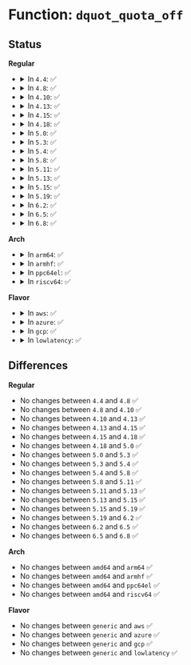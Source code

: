 # Function: <code>dquot_quota_off</code>

## Status
<b>Regular</b>
<ul>
<li>
<details>
<summary>In <code>4.4</code>: ✅</summary>

```c
int dquot_quota_off(struct super_block *sb, int type);
```

**Collision:** Unique Global

**Inline:** No

**Transformation:** False

**Instances:**

```
In fs/quota/dquot.c (ffffffff812738a0)
Location: fs/quota/dquot.c:2202
Inline: False
Direct callers:
  - fs/ext4/super.c:ext4_quota_off
  - fs/ext4/super.c:ext4_fill_super
  - fs/ext4/super.c:ext4_fill_super
```
**Symbols:**

```
ffffffff812738a0-ffffffff812738b5: dquot_quota_off (STB_GLOBAL)
```
</details>
</li>
<li>
<details>
<summary>In <code>4.8</code>: ✅</summary>

```c
int dquot_quota_off(struct super_block *sb, int type);
```

**Collision:** Unique Global

**Inline:** No

**Transformation:** False

**Instances:**

```
In fs/quota/dquot.c (ffffffff812a0160)
Location: fs/quota/dquot.c:2235
Inline: False
Direct callers:
  - fs/ext4/super.c:ext4_quota_off
  - fs/ext4/super.c:ext4_fill_super
```
**Symbols:**

```
ffffffff812a0160-ffffffff812a0175: dquot_quota_off (STB_GLOBAL)
```
</details>
</li>
<li>
<details>
<summary>In <code>4.10</code>: ✅</summary>

```c
int dquot_quota_off(struct super_block *sb, int type);
```

**Collision:** Unique Global

**Inline:** No

**Transformation:** False

**Instances:**

```
In fs/quota/dquot.c (ffffffff812b56e0)
Location: fs/quota/dquot.c:2217
Inline: False
Direct callers:
  - fs/ext4/super.c:ext4_quota_off
  - fs/ext4/super.c:ext4_fill_super
```
**Symbols:**

```
ffffffff812b56e0-ffffffff812b56f5: dquot_quota_off (STB_GLOBAL)
```
</details>
</li>
<li>
<details>
<summary>In <code>4.13</code>: ✅</summary>

```c
int dquot_quota_off(struct super_block *sb, int type);
```

**Collision:** Unique Global

**Inline:** No

**Transformation:** False

**Instances:**

```
In fs/quota/dquot.c (ffffffff812c1f20)
Location: fs/quota/dquot.c:2250
Inline: False
Direct callers:
  - fs/ext4/super.c:ext4_quota_off
  - fs/ext4/super.c:ext4_quota_off
  - fs/ext4/super.c:ext4_enable_quotas
  - fs/ext4/super.c:ext4_fill_super
```
**Symbols:**

```
ffffffff812c1f20-ffffffff812c1f35: dquot_quota_off (STB_GLOBAL)
```
</details>
</li>
<li>
<details>
<summary>In <code>4.15</code>: ✅</summary>

```c
int dquot_quota_off(struct super_block *sb, int type);
```

**Collision:** Unique Global

**Inline:** No

**Transformation:** False

**Instances:**

```
In fs/quota/dquot.c (ffffffff812e5d50)
Location: fs/quota/dquot.c:2286
Inline: False
Direct callers:
  - fs/ext4/super.c:ext4_quota_off
  - fs/ext4/super.c:ext4_quota_off
  - fs/ext4/super.c:ext4_enable_quotas
  - fs/ext4/super.c:ext4_fill_super
```
**Symbols:**

```
ffffffff812e5d50-ffffffff812e5d65: dquot_quota_off (STB_GLOBAL)
```
</details>
</li>
<li>
<details>
<summary>In <code>4.18</code>: ✅</summary>

```c
int dquot_quota_off(struct super_block *sb, int type);
```

**Collision:** Unique Global

**Inline:** No

**Transformation:** False

**Instances:**

```
In fs/quota/dquot.c (ffffffff813131a0)
Location: fs/quota/dquot.c:2283
Inline: False
Direct callers:
  - fs/ext4/super.c:ext4_quota_off
  - fs/ext4/super.c:ext4_quota_off
  - fs/ext4/super.c:ext4_enable_quotas
  - fs/ext4/super.c:ext4_enable_quotas
  - fs/ext4/super.c:ext4_fill_super
```
**Symbols:**

```
ffffffff813131a0-ffffffff813131b5: dquot_quota_off (STB_GLOBAL)
```
</details>
</li>
<li>
<details>
<summary>In <code>5.0</code>: ✅</summary>

```c
int dquot_quota_off(struct super_block *sb, int type);
```

**Collision:** Unique Global

**Inline:** No

**Transformation:** False

**Instances:**

```
In fs/quota/dquot.c (ffffffff8132a130)
Location: fs/quota/dquot.c:2283
Inline: False
Direct callers:
  - fs/ext4/super.c:ext4_quota_off
  - fs/ext4/super.c:ext4_quota_off
  - fs/ext4/super.c:ext4_enable_quotas
  - fs/ext4/super.c:ext4_enable_quotas
  - fs/ext4/super.c:ext4_fill_super
```
**Symbols:**

```
ffffffff8132a130-ffffffff8132a145: dquot_quota_off (STB_GLOBAL)
```
</details>
</li>
<li>
<details>
<summary>In <code>5.3</code>: ✅</summary>

```c
int dquot_quota_off(struct super_block *sb, int type);
```

**Collision:** Unique Global

**Inline:** No

**Transformation:** False

**Instances:**

```
In fs/quota/dquot.c (ffffffff81351d00)
Location: fs/quota/dquot.c:2291
Inline: False
Direct callers:
  - fs/ext4/super.c:ext4_quota_off
  - fs/ext4/super.c:ext4_quota_off
  - fs/ext4/super.c:ext4_enable_quotas
  - fs/ext4/super.c:ext4_enable_quotas
  - fs/ext4/super.c:ext4_fill_super
```
**Symbols:**

```
ffffffff81351d00-ffffffff81351d15: dquot_quota_off (STB_GLOBAL)
```
</details>
</li>
<li>
<details>
<summary>In <code>5.4</code>: ✅</summary>

```c
int dquot_quota_off(struct super_block *sb, int type);
```

**Collision:** Unique Global

**Inline:** No

**Transformation:** False

**Instances:**

```
In fs/quota/dquot.c (ffffffff8136a080)
Location: fs/quota/dquot.c:2293
Inline: False
Direct callers:
  - fs/ext4/super.c:ext4_quota_off
  - fs/ext4/super.c:ext4_quota_off
  - fs/ext4/super.c:ext4_enable_quotas
  - fs/ext4/super.c:ext4_enable_quotas
  - fs/ext4/super.c:ext4_fill_super
```
**Symbols:**

```
ffffffff8136a080-ffffffff8136a095: dquot_quota_off (STB_GLOBAL)
```
</details>
</li>
<li>
<details>
<summary>In <code>5.8</code>: ✅</summary>

```c
int dquot_quota_off(struct super_block *sb, int type);
```

**Collision:** Unique Global

**Inline:** No

**Transformation:** False

**Instances:**

```
In fs/quota/dquot.c (ffffffff813b1a10)
Location: fs/quota/dquot.c:2290
Inline: False
Direct callers:
  - fs/ext4/super.c:ext4_quota_off
  - fs/ext4/super.c:ext4_quota_off
  - fs/ext4/super.c:ext4_enable_quotas
  - fs/ext4/super.c:ext4_enable_quotas
  - fs/ext4/super.c:ext4_orphan_cleanup
```
**Symbols:**

```
ffffffff813b1a10-ffffffff813b1a25: dquot_quota_off (STB_GLOBAL)
```
</details>
</li>
<li>
<details>
<summary>In <code>5.11</code>: ✅</summary>

```c
int dquot_quota_off(struct super_block *sb, int type);
```

**Collision:** Unique Global

**Inline:** No

**Transformation:** False

**Instances:**

```
In fs/quota/dquot.c (ffffffff813c3010)
Location: fs/quota/dquot.c:2291
Inline: False
Direct callers:
  - fs/ext4/super.c:ext4_quota_off
  - fs/ext4/super.c:ext4_quota_off
  - fs/ext4/super.c:ext4_enable_quotas
  - fs/ext4/super.c:ext4_enable_quotas
  - fs/ext4/super.c:ext4_orphan_cleanup
```
**Symbols:**

```
ffffffff813c3010-ffffffff813c3025: dquot_quota_off (STB_GLOBAL)
```
</details>
</li>
<li>
<details>
<summary>In <code>5.13</code>: ✅</summary>

```c
int dquot_quota_off(struct super_block *sb, int type);
```

**Collision:** Unique Global

**Inline:** No

**Transformation:** False

**Instances:**

```
In fs/quota/dquot.c (ffffffff813ca2b0)
Location: fs/quota/dquot.c:2289
Inline: False
Direct callers:
  - fs/ext4/super.c:ext4_quota_off
  - fs/ext4/super.c:ext4_quota_off
  - fs/ext4/super.c:ext4_enable_quotas
  - fs/ext4/super.c:ext4_enable_quotas
  - fs/ext4/super.c:ext4_orphan_cleanup
```
**Symbols:**

```
ffffffff813ca2b0-ffffffff813ca2c5: dquot_quota_off (STB_GLOBAL)
```
</details>
</li>
<li>
<details>
<summary>In <code>5.15</code>: ✅</summary>

```c
int dquot_quota_off(struct super_block *sb, int type);
```

**Collision:** Unique Global

**Inline:** No

**Transformation:** False

**Instances:**

```
In fs/quota/dquot.c (ffffffff8141ad80)
Location: fs/quota/dquot.c:2294
Inline: False
Direct callers:
  - fs/ext4/super.c:ext4_quota_off
  - fs/ext4/super.c:ext4_quota_off
  - fs/ext4/super.c:ext4_enable_quotas
  - fs/ext4/super.c:ext4_enable_quotas
  - fs/ext4/super.c:ext4_quota_on
  - fs/ext4/orphan.c:ext4_orphan_cleanup
```
**Symbols:**

```
ffffffff8141ad80-ffffffff8141ad95: dquot_quota_off (STB_GLOBAL)
```
</details>
</li>
<li>
<details>
<summary>In <code>5.19</code>: ✅</summary>

```c
int dquot_quota_off(struct super_block *sb, int type);
```

**Collision:** Unique Global

**Inline:** No

**Transformation:** False

**Instances:**

```
In fs/quota/dquot.c (ffffffff81490f60)
Location: fs/quota/dquot.c:2304
Inline: False
Direct callers:
  - fs/ext4/super.c:ext4_quota_off
  - fs/ext4/super.c:ext4_quota_off
  - fs/ext4/super.c:ext4_enable_quotas
  - fs/ext4/super.c:ext4_enable_quotas
  - fs/ext4/super.c:ext4_quota_on
  - fs/ext4/orphan.c:ext4_orphan_cleanup
```
**Symbols:**

```
ffffffff81490f60-ffffffff81490f7f: dquot_quota_off (STB_GLOBAL)
```
</details>
</li>
<li>
<details>
<summary>In <code>6.2</code>: ✅</summary>

```c
int dquot_quota_off(struct super_block *sb, int type);
```

**Collision:** Unique Global

**Inline:** No

**Transformation:** False

**Instances:**

```
In fs/quota/dquot.c (ffffffff81524b20)
Location: fs/quota/dquot.c:2311
Inline: False
Direct callers:
  - fs/ext4/super.c:ext4_quota_off
  - fs/ext4/super.c:ext4_quota_off
  - fs/ext4/super.c:ext4_enable_quotas
  - fs/ext4/super.c:ext4_enable_quotas
  - fs/ext4/super.c:ext4_quota_on
  - fs/ext4/orphan.c:ext4_orphan_cleanup
```
**Symbols:**

```
ffffffff81524b20-ffffffff81524b3f: dquot_quota_off (STB_GLOBAL)
```
</details>
</li>
<li>
<details>
<summary>In <code>6.5</code>: ✅</summary>

```c
int dquot_quota_off(struct super_block *sb, int type);
```

**Collision:** Unique Global

**Inline:** No

**Transformation:** False

**Instances:**

```
In fs/quota/dquot.c (ffffffff8155cfa0)
Location: fs/quota/dquot.c:2369
Inline: False
Direct callers:
  - fs/ext4/super.c:ext4_quota_off
  - fs/ext4/super.c:ext4_quota_off
  - fs/ext4/super.c:ext4_quota_on
  - fs/ext4/orphan.c:ext4_orphan_cleanup
```
**Symbols:**

```
ffffffff8155cfa0-ffffffff8155cfbf: dquot_quota_off (STB_GLOBAL)
```
</details>
</li>
<li>
<details>
<summary>In <code>6.8</code>: ✅</summary>

```c
int dquot_quota_off(struct super_block *sb, int type);
```

**Collision:** Unique Global

**Inline:** No

**Transformation:** False

**Instances:**

```
In fs/quota/dquot.c (ffffffff81593680)
Location: fs/quota/dquot.c:2323
Inline: False
Direct callers:
  - mm/shmem.c:shmem_fill_super
  - mm/shmem.c:shmem_put_super
  - mm/shmem.c:shmem_put_super
  - fs/ext4/super.c:ext4_quota_off
  - fs/ext4/super.c:ext4_quota_off
  - fs/ext4/super.c:ext4_quota_on
  - fs/ext4/orphan.c:ext4_orphan_cleanup
```
**Symbols:**

```
ffffffff81593680-ffffffff8159369f: dquot_quota_off (STB_GLOBAL)
```
</details>
</li>
</ul>
<b>Arch</b>
<ul>
<li>
<details>
<summary>In <code>arm64</code>: ✅</summary>

```c
int dquot_quota_off(struct super_block *sb, int type);
```

**Collision:** Unique Global

**Inline:** No

**Transformation:** False

**Instances:**

```
In fs/quota/dquot.c (ffff8000104324d0)
Location: fs/quota/dquot.c:2293
Inline: False
Direct callers:
  - fs/ext4/super.c:ext4_quota_off
  - fs/ext4/super.c:ext4_quota_off
  - fs/ext4/super.c:ext4_enable_quotas
  - fs/ext4/super.c:ext4_enable_quotas
  - fs/ext4/super.c:ext4_fill_super
```
**Symbols:**

```
ffff8000104324d0-ffff800010432508: dquot_quota_off (STB_GLOBAL)
```
</details>
</li>
<li>
<details>
<summary>In <code>armhf</code>: ✅</summary>

```c
int dquot_quota_off(struct super_block *sb, int type);
```

**Collision:** Unique Global

**Inline:** No

**Transformation:** False

**Instances:**

```
In fs/quota/dquot.c (c05fa464)
Location: fs/quota/dquot.c:2293
Inline: False
Direct callers:
  - fs/ext4/super.c:ext4_quota_off
  - fs/ext4/super.c:ext4_quota_off
  - fs/ext4/super.c:ext4_enable_quotas
  - fs/ext4/super.c:ext4_fill_super
```
**Symbols:**

```
c05fa464-c05fa484: dquot_quota_off (STB_GLOBAL)
```
</details>
</li>
<li>
<details>
<summary>In <code>ppc64el</code>: ✅</summary>

```c
int dquot_quota_off(struct super_block *sb, int type);
```

**Collision:** Unique Global

**Inline:** No

**Transformation:** False

**Instances:**

```
In fs/quota/dquot.c (c000000000543840)
Location: fs/quota/dquot.c:2293
Inline: False
Direct callers:
  - fs/ext4/super.c:ext4_quota_off
  - fs/ext4/super.c:ext4_quota_off
  - fs/ext4/super.c:ext4_enable_quotas
  - fs/ext4/super.c:ext4_enable_quotas
  - fs/ext4/super.c:ext4_fill_super
```
**Symbols:**

```
c000000000543840-c000000000543858: dquot_quota_off (STB_GLOBAL)
```
</details>
</li>
<li>
<details>
<summary>In <code>riscv64</code>: ✅</summary>

```c
int dquot_quota_off(struct super_block *sb, int type);
```

**Collision:** Unique Global

**Inline:** No

**Transformation:** False

**Instances:**

```
In fs/quota/dquot.c (ffffffe0002ce716)
Location: fs/quota/dquot.c:2293
Inline: False
Direct callers:
  - fs/ext4/super.c:ext4_quota_off
  - fs/ext4/super.c:ext4_quota_off
  - fs/ext4/super.c:ext4_enable_quotas
  - fs/ext4/super.c:ext4_enable_quotas
  - fs/ext4/super.c:ext4_fill_super
```
**Symbols:**

```
ffffffe0002ce716-ffffffe0002ce74a: dquot_quota_off (STB_GLOBAL)
```
</details>
</li>
</ul>
<b>Flavor</b>
<ul>
<li>
<details>
<summary>In <code>aws</code>: ✅</summary>

```c
int dquot_quota_off(struct super_block *sb, int type);
```

**Collision:** Unique Global

**Inline:** No

**Transformation:** False

**Instances:**

```
In fs/quota/dquot.c (ffffffff81362660)
Location: fs/quota/dquot.c:2293
Inline: False
Direct callers:
  - fs/ext4/super.c:ext4_quota_off
  - fs/ext4/super.c:ext4_quota_off
  - fs/ext4/super.c:ext4_enable_quotas
  - fs/ext4/super.c:ext4_enable_quotas
  - fs/ext4/super.c:ext4_fill_super
```
**Symbols:**

```
ffffffff81362660-ffffffff81362675: dquot_quota_off (STB_GLOBAL)
```
</details>
</li>
<li>
<details>
<summary>In <code>azure</code>: ✅</summary>

```c
int dquot_quota_off(struct super_block *sb, int type);
```

**Collision:** Unique Global

**Inline:** No

**Transformation:** False

**Instances:**

```
In fs/quota/dquot.c (ffffffff81353300)
Location: fs/quota/dquot.c:2293
Inline: False
Direct callers:
  - fs/ext4/super.c:ext4_quota_off
  - fs/ext4/super.c:ext4_quota_off
  - fs/ext4/super.c:ext4_enable_quotas
  - fs/ext4/super.c:ext4_enable_quotas
  - fs/ext4/super.c:ext4_fill_super
```
**Symbols:**

```
ffffffff81353300-ffffffff81353315: dquot_quota_off (STB_GLOBAL)
```
</details>
</li>
<li>
<details>
<summary>In <code>gcp</code>: ✅</summary>

```c
int dquot_quota_off(struct super_block *sb, int type);
```

**Collision:** Unique Global

**Inline:** No

**Transformation:** False

**Instances:**

```
In fs/quota/dquot.c (ffffffff81360130)
Location: fs/quota/dquot.c:2293
Inline: False
Direct callers:
  - fs/ext4/super.c:ext4_quota_off
  - fs/ext4/super.c:ext4_quota_off
  - fs/ext4/super.c:ext4_enable_quotas
  - fs/ext4/super.c:ext4_enable_quotas
  - fs/ext4/super.c:ext4_fill_super
```
**Symbols:**

```
ffffffff81360130-ffffffff81360145: dquot_quota_off (STB_GLOBAL)
```
</details>
</li>
<li>
<details>
<summary>In <code>lowlatency</code>: ✅</summary>

```c
int dquot_quota_off(struct super_block *sb, int type);
```

**Collision:** Unique Global

**Inline:** No

**Transformation:** False

**Instances:**

```
In fs/quota/dquot.c (ffffffff81372be0)
Location: fs/quota/dquot.c:2293
Inline: False
Direct callers:
  - fs/ext4/super.c:ext4_quota_off
  - fs/ext4/super.c:ext4_quota_off
  - fs/ext4/super.c:ext4_enable_quotas
  - fs/ext4/super.c:ext4_enable_quotas
  - fs/ext4/super.c:ext4_fill_super
```
**Symbols:**

```
ffffffff81372be0-ffffffff81372bf5: dquot_quota_off (STB_GLOBAL)
```
</details>
</li>
</ul>

## Differences
<b>Regular</b>
<ul>
<li>
No changes between <code>4.4</code> and <code>4.8</code> ✅
</li>
<li>
No changes between <code>4.8</code> and <code>4.10</code> ✅
</li>
<li>
No changes between <code>4.10</code> and <code>4.13</code> ✅
</li>
<li>
No changes between <code>4.13</code> and <code>4.15</code> ✅
</li>
<li>
No changes between <code>4.15</code> and <code>4.18</code> ✅
</li>
<li>
No changes between <code>4.18</code> and <code>5.0</code> ✅
</li>
<li>
No changes between <code>5.0</code> and <code>5.3</code> ✅
</li>
<li>
No changes between <code>5.3</code> and <code>5.4</code> ✅
</li>
<li>
No changes between <code>5.4</code> and <code>5.8</code> ✅
</li>
<li>
No changes between <code>5.8</code> and <code>5.11</code> ✅
</li>
<li>
No changes between <code>5.11</code> and <code>5.13</code> ✅
</li>
<li>
No changes between <code>5.13</code> and <code>5.15</code> ✅
</li>
<li>
No changes between <code>5.15</code> and <code>5.19</code> ✅
</li>
<li>
No changes between <code>5.19</code> and <code>6.2</code> ✅
</li>
<li>
No changes between <code>6.2</code> and <code>6.5</code> ✅
</li>
<li>
No changes between <code>6.5</code> and <code>6.8</code> ✅
</li>
</ul>
<b>Arch</b>
<ul>
<li>
No changes between <code>amd64</code> and <code>arm64</code> ✅
</li>
<li>
No changes between <code>amd64</code> and <code>armhf</code> ✅
</li>
<li>
No changes between <code>amd64</code> and <code>ppc64el</code> ✅
</li>
<li>
No changes between <code>amd64</code> and <code>riscv64</code> ✅
</li>
</ul>
<b>Flavor</b>
<ul>
<li>
No changes between <code>generic</code> and <code>aws</code> ✅
</li>
<li>
No changes between <code>generic</code> and <code>azure</code> ✅
</li>
<li>
No changes between <code>generic</code> and <code>gcp</code> ✅
</li>
<li>
No changes between <code>generic</code> and <code>lowlatency</code> ✅
</li>
</ul>
